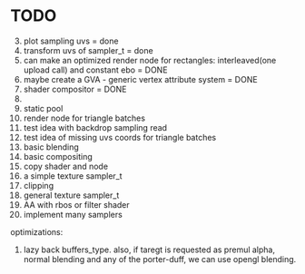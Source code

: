 # TODO
3. plot sampling uvs = done
4. transform uvs of sampler_t = done
5. can make an optimized render node for rectangles: interleaved(one upload call) and constant ebo = DONE
6. maybe create a GVA - generic vertex attribute system = DONE
7. shader compositor = DONE
8. 
9. static pool
10. render node for triangle batches
11. test idea with backdrop sampling read
12. test idea of missing uvs coords for triangle batches
13. basic blending
14. basic compositing
15. copy shader and node
16. a simple texture sampler_t
17. clipping
18. general texture sampler_t
19. AA with rbos or filter shader
20. implement many samplers

optimizations:
1. lazy back buffers_type. also, if taregt is requested as premul alpha,
   normal blending and any of the porter-duff, we can use opengl blending.